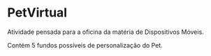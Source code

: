 ﻿# PetVirtual
 Atividade pensada para a oficina da matéria de Dispositivos Móveis.

 Contém 5 fundos possíveis de personalização do Pet.
